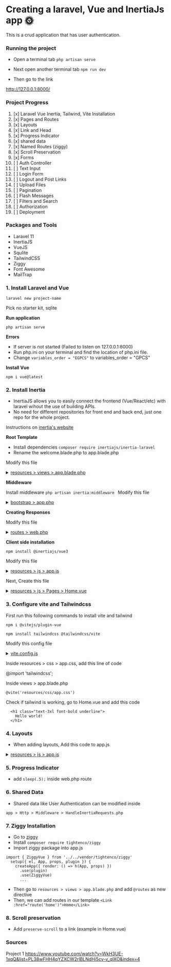 # Creating a laravel, Vue and InertiaJs app 🌞

This is a crud application that has user authentication.

### Running the project

* Open a terminal tab
`php artisan serve`

* Next open another terminal tab
`npm run dev`

* Then go to the link

http://127.0.0.1:8000/

### Project Progress

1. [x] Laravel Vue Inertia, Tailwind, Vite Installation  
2. [x] Pages and Routes
3. [x] Layouts  
4. [x] Link and Head  
5. [x] Progress Indicator  
6. [x] shared data  
7. [x] Named Routes (ziggy)  
8. [x] Scroll Preservation   
9. [x] Forms  
10. [ ] Auth Controller  
11. [ ] Text Input  
12. [ ] Login Form  
13. [ ] Logout and Post Links  
14. [ ] Upload Files  
15. [ ] Pagination  
16. [ ] Flash Messages  
17. [ ] Filters and Search  
18. [ ] Authorization  
19. [ ] Deployment  

### Packages and Tools

-   Laravel 11
-   InertiaJS
-   VueJS
-   Squlite
-   TailwindCSS
-   Ziggy
-   Font Awesome
-   MailTrap

### 1. Install Laravel and Vue

`laravel new project-name`

Pick no starter kit, sqlite

**Run application**

`php artisan serve`

**Errors**

-   If server is not started (Failed to listen on 127.0.0.1:8000)
-   Run php.ini on your terminal and find the location of php.ini file.
-   Change `variables_order = "EGPCS"` to variables_order = "GPCS"

**Install Vue**

`npm i vue@latest`

### 2. Install Inertia

-   InertiaJS allows you to easily connect the frontend (Vue/React/etc) with laravel wihout the use of building APIs.
-   No need for different repositories for front end and back end, just one repo for the whole project.

Instructions on [inertia's website](https://inertiajs.com/server-side-setup)

**Root Template**

-   Install dependencies `composer require inertiajs/inertia-laravel`
-   Rename the welcome.blade.php to app.blade.php

Modify this file

<details>
  <summary><u>resources > views > app.blade.php</u></summary>
    
```bash
<!DOCTYPE html>
<html>
  <head>
    <meta charset="utf-8" />
    <meta name="viewport" content="width=device-width, initial-scale=1.0, maximum-scale=1.0" />
    @vite('resources/js/app.js')
    @inertiaHead
  </head>
  <body>
    @inertia
  </body>
</html>
```
</details>

**Middleware**

Install middleware
`php artisan inertia:middleware
`
Modify this file 

<details>
  <summary><u>bootstrap > app.php</u></summary>
  
```
use App\Http\Middleware\HandleInertiaRequests;
->withMiddleware(function (Middleware $middleware) {
    $middleware->web(append: [
        HandleInertiaRequests::class,
    ]);
})
```
</details>

**Creating Responses**

Modify this file

<details>
  <summary><u>routes > web.php</u></summary>
  
```
use Illuminate\Support\Facades\Route;
use Inertia\Inertia;
Route::get('/', function () {
    return Inertia::render('Home');
});
```
</details>

**Client side installation**

`npm install @inertiajs/vue3`

Modify this file

<details>
  <summary><u>resources > js > app.js</u></summary>
    
```
import './bootstrap';
import { createApp, h } from 'vue'
import { createInertiaApp } from '@inertiajs/vue3'
createInertiaApp({
  resolve: name => {
    const pages = import.meta.glob('./Pages/**/*.vue', { eager: true })
    return pages[`./Pages/${name}.vue`]
  },
  setup({ el, App, props, plugin }) {
    createApp({ render: () => h(App, props) })
      .use(plugin)
      .mount(el)
  },
})
```
</details>

Next, Create this file

<details>
  <summary><u>resources > js > Pages > Home.vue</u></summary>
  
```
<template>
    <div>
        <h1>Hello</h1>
    </div>
</template>
```
</details>

### 3. Configure vite and Tailwindcss

First run this following commands to install vite and tailwind

`npm i @vitejs/plugin-vue`

`npm install tailwindcss @tailwindcss/vite`


Modify this config file

<details>
  <summary><u>vite.config.js</u></summary>

```
import { defineConfig } from 'vite';
import laravel from 'laravel-vite-plugin';
import tailwindcss from '@tailwindcss/vite';
import vue from '@vitejs/plugin-vue'
import tailwindcss from '@tailwindcss/vite'
export default defineConfig({
    plugins: [
        vue(),
        laravel({
            input: ['resources/css/app.css', 'resources/js/app.js'],
            refresh: true,
        }),
        tailwindcss(),
    ],
});

```
</details>

Inside resources > css > app.css, add this line of code 

@import 'tailwindcss';


Inside views > app.blade.php

`@vite('resources/css/app.css')`

Check if tailwind is working, go to Home.vue and add this code

```
  <h1 class="text-3xl font-bold underline">
    Hello world!
  </h1>
```



### 4. Layouts
* When adding layouts, Add this code to app.js

<details>
  <summary><u>resources > js > app.js</u></summary>

```
import './bootstrap';
import { createApp, h } from 'vue'
import { createInertiaApp } from '@inertiajs/vue3'
import Layout from './Layouts/Layout.vue'

createInertiaApp({
  resolve: name => {
    const pages = import.meta.glob('./Pages/**/*.vue', { eager: true })
    let page = pages[`./Pages/${name}.vue`]
    page.default.layout = page.default.layout || Layout
    return page;
  },
  setup({ el, App, props, plugin }) {
    createApp({ render: () => h(App, props) })
      .use(plugin)
      .mount(el)
  },
})
```
</details>

### 5. Progress Indicator

* add `sleep(.5);` inside web.php route

### 6. Shared Data
* Shared data like User Authentication can be modified inside 

`app > Http > Middleware > HandleInertiaRequests.php`

### 7. Ziggy Installation

* Go to [ziggy](https://github.com/tighten/ziggy)
* Install `composer require tightenco/ziggy`
* Import ziggy package into app.js

```
import { ZiggyVue } from '../../vendor/tightenco/ziggy'
  setup({ el, App, props, plugin }) {
    createApp({ render: () => h(App, props) })
      .use(plugin)
      .use(ZiggyVue)
      ...
```
* Then go to `resources > views > app.blade.php` and add `@routes` as new directive
* Then, we can add routes in our template `<Link :href="route('home')">Home</Link>`

### 8. Scroll preservation

* Add `preserve-scroll` to a link (example in Home.vue)




### Sources


Project 1
https://www.youtube.com/watch?v=WkH3UE-1xqQ&list=PL38wFHH4qYZXCW2rlBLNdHi5cv-v_qlXO&index=4

